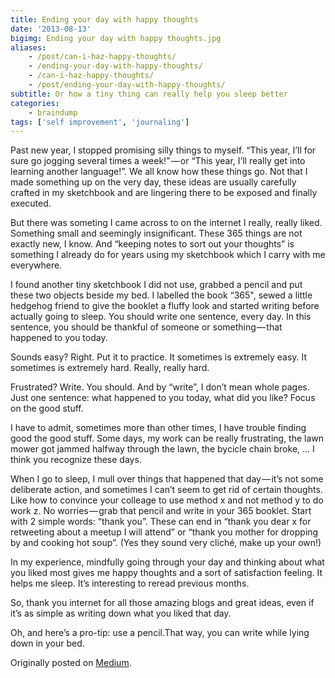 ```yaml
---
title: Ending your day with happy thoughts
date: '2013-08-13'
bigimg: Ending your day with happy thoughts.jpg
aliases:
    - /post/can-i-haz-happy-thoughts/
    - /ending-your-day-with-happy-thoughts/
    - /can-i-haz-happy-thoughts/
    - /post/ending-your-day-with-happy-thoughts/
subtitle: Or how a tiny thing can really help you sleep better
categories:
    - braindump
tags: ['self improvement', 'journaling']
---
```


Past new year, I stopped promising silly things to myself. “This year, I’ll for sure go jogging several times a week!” — or “This year, I’ll really get into learning another language!”. We all know how these things go. Not that I made something up on the very day, these ideas are usually carefully crafted in my sketchbook and are lingering there to be exposed and finally executed.

But there was someting I came across to on the internet I really, really liked. Something small and seemingly insignificant. These 365 things are not exactly new, I know. And “keeping notes to sort out your thoughts” is something I already do for years using my sketchbook which I carry with me everywhere.

I found another tiny sketchbook I did not use, grabbed a pencil and put these two objects beside my bed. I labelled the book “365", sewed a little hedgehog friend to give the booklet a fluffy look and started writing before actually going to sleep. You should write one sentence, every day. In this sentence, you should be thankful of someone or something — that happened to you today.

Sounds easy? Right. Put it to practice. It sometimes is extremely easy. It sometimes is extremely hard. Really, really hard.

Frustrated? Write.
You should. And by “write”, I don’t mean whole pages. Just one sentence: what happened to you today, what did you like? Focus on the good stuff.

I have to admit, sometimes more than other times, I have trouble finding good the good stuff. Some days, my work can be really frustrating, the lawn mower got jammed halfway through the lawn, the bycicle chain broke, … I think you recognize these days.

When I go to sleep, I mull over things that happened that day — it’s not some deliberate action, and sometimes I can’t seem to get rid of certain thoughts. Like how to convince your colleage to use method x and not method y to do work z.
No worries — grab that pencil and write in your 365 booklet. Start with 2 simple words: “thank you”. These can end in “thank you dear x for retweeting about a meetup I will attend” or “thank you mother for dropping by and cooking hot soup”. (Yes they sound very cliché, make up your own!)

In my experience, mindfully going through your day and thinking about what you liked most gives me happy thoughts and a sort of satisfaction feeling. It helps me sleep. It’s interesting to reread previous months.

So, thank you internet for all those amazing blogs and great ideas, even if it’s as simple as writing down what you liked that day.

Oh, and here’s a pro-tip: use a pencil.That way, you can write while lying down in your bed.

Originally posted on [Medium](https://medium.com/writers-on-writing/6a9dbf4d8212).

